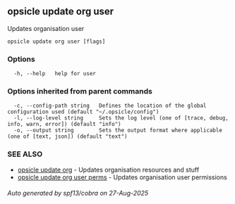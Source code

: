 ## opsicle update org user

Updates organisation user

```
opsicle update org user [flags]
```

### Options

```
  -h, --help   help for user
```

### Options inherited from parent commands

```
  -c, --config-path string   Defines the location of the global configuration used (default "~/.opsicle/config")
  -l, --log-level string     Sets the log level (one of [trace, debug, info, warn, error]) (default "info")
  -o, --output string        Sets the output format where applicable (one of [text, json]) (default "text")
```

### SEE ALSO

* [opsicle update org](cli/opsicle_update_org.md)	 - Updates organisation resources and stuff
* [opsicle update org user perms](cli/opsicle_update_org_user_perms.md)	 - Updates organisation user permissions

###### Auto generated by spf13/cobra on 27-Aug-2025
